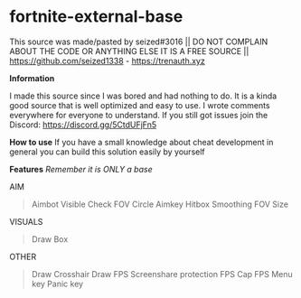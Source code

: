 # fortnite-external-base
This source was made/pasted by seized#3016 || DO NOT COMPLAIN ABOUT THE CODE OR ANYTHING ELSE IT IS A FREE SOURCE || https://github.com/seized1338 - https://trenauth.xyz

**Information**

I made this source since I was bored and had nothing to do. It is a kinda good source that is well optimized and easy to use. I wrote comments everywhere for everyone to understand. If you still got issues join the Discord: https://discord.gg/5CtdUFjFn5

**How to use**
If you have a small knowledge about cheat development in general you can build this solution easily by yourself

**Features**
*Remember it is ONLY a base*

AIM
>Aimbot
>Visible Check
>FOV Circle
>Aimkey
>Hitbox
>Smoothing
>FOV Size

VISUALS
> Draw Box

OTHER
> Draw Crosshair
> Draw FPS
> Screenshare protection
> FPS Cap
> FPS
> Menu key
> Panic key
